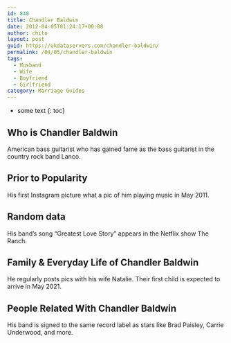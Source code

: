 ```yaml
---
id: 840
title: Chandler Baldwin
date: 2012-04-05T01:24:17+00:00
author: chito
layout: post
guid: https://ukdataservers.com/chandler-baldwin/
permalink: /04/05/chandler-baldwin
tags:
  - Husband
  - Wife
  - Boyfriend
  - Girlfriend
category: Marriage Guides
---
```


* some text
{: toc}


## Who is  Chandler Baldwin
                  
                  
                  
American bass guitarist who has gained fame as the bass guitarist in the country rock band Lanco.
                  
                
                
                
## Prior to Popularity 
                  
                  
                  
His first Instagram picture what a pic of him playing music in May 2011.
                  
                
                
                
## Random data 
                  
                  
                  
His band&#8217;s song &#8220;Greatest Love Story&#8221; appears in the Netflix show The Ranch.
                  
                
                
                
## Family & Everyday Life of Chandler Baldwin
                  
                  
                  
He regularly posts pics with his wife Natalie. Their first child is expected to arrive in May 2021.
                  
                
                
                
## People Related With  Chandler Baldwin
                  
                  
                  
His band is signed to the same record label as stars like Brad Paisley, Carrie Underwood, and more.
                  
                
              
            
          
          
          
    
    
  

